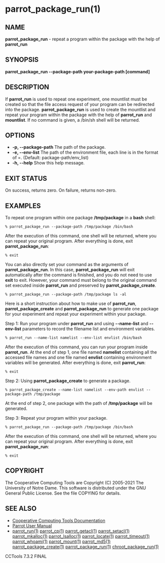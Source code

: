 






















# parrot_package_run(1)

## NAME
**parrot_package_run** - repeat a program within the package with the help of **parrot_run**

## SYNOPSIS
****parrot_package_run --package-path your-package-path [command]****

## DESCRIPTION
If **parrot_run** is used to repeat one experiment, one mountlist must be created so that the file access request of your program can be redirected into the package. **parrot_package_run** is used to create the mountlist and repeat your program within the package with the help of **parrot_run** and **mountlist**. If no command is given, a /bin/sh shell will be returned.

## OPTIONS

- **-p, --package-path** The path of the package.
- **-e, --env-list** The path of the environment file, each line is in the format of <key>=<value>. (Default: package-path/env_list)
- **-h, --help** Show this help message.


## EXIT STATUS
On success, returns zero. On failure, returns non-zero.

## EXAMPLES
To repeat one program within one package **/tmp/package** in a **bash** shell:
```
% parrot_package_run --package-path /tmp/package /bin/bash
```
After the execution of this command, one shell will be returned, where you can repeat your original program. After everything is done, exit **parrot_package_run**:
```
% exit
```
You can also directly set your command as the arguments of **parrot_package_run**. In this case, **parrot_package_run** will exit automatically after the command is finished, and you do not need to use **exit** to exit. However, your command must belong to the original command set executed inside **parrot_run** and preserved by **parrot_package_create**.
```
% parrot_package_run --package-path /tmp/package ls -al
```

Here is a short instruction about how to make use of **parrot_run**, **parrot_package_create** and **parrot_package_run**
to generate one package for your experiment and repeat your experiment within your package.

Step 1: Run your program under **parrot_run** and using **--name-list** and **--env-list** parameters to
record the filename list and environment variables.
```
% parrot_run --name-list namelist --env-list envlist /bin/bash
```
After the execution of this command, you can run your program inside **parrot_run**. At the end of step 1, one file named **namelist** containing all the accessed file names and one file named **envlist** containing environment variables will be generated.
After everything is done, exit **parrot_run**:
```
% exit
```

Step 2: Using **parrot_package_create** to generate a package.
```
% parrot_package_create --name-list namelist --env-path envlist --package-path /tmp/package
```
At the end of step 2, one package with the path of **/tmp/package** will be generated.

Step 3: Repeat your program within your package.
```
% parrot_package_run --package-path /tmp/package /bin/bash
```
After the execution of this command, one shell will be returned, where you can repeat your original program. After everything is done, exit **parrot_package_run**:
```
% exit
```

## COPYRIGHT

The Cooperative Computing Tools are Copyright (C) 2005-2021 The University of Notre Dame.  This software is distributed under the GNU General Public License.  See the file COPYING for details.

## SEE ALSO


- [Cooperative Computing Tools Documentation]("../index.html")
- [Parrot User Manual]("../parrot.html")
- [parrot_run(1)](parrot_run.md) [parrot_cp(1)](parrot_cp.md) [parrot_getacl(1)](parrot_getacl.md)  [parrot_setacl(1)](parrot_setacl.md)  [parrot_mkalloc(1)](parrot_mkalloc.md)  [parrot_lsalloc(1)](parrot_lsalloc.md)  [parrot_locate(1)](parrot_locate.md)  [parrot_timeout(1)](parrot_timeout.md)  [parrot_whoami(1)](parrot_whoami.md)  [parrot_mount(1)](parrot_mount.md)  [parrot_md5(1)](parrot_md5.md)  [parrot_package_create(1)](parrot_package_create.md)  [parrot_package_run(1)](parrot_package_run.md)  [chroot_package_run(1)](chroot_package_run.md)


CCTools 7.3.2 FINAL

